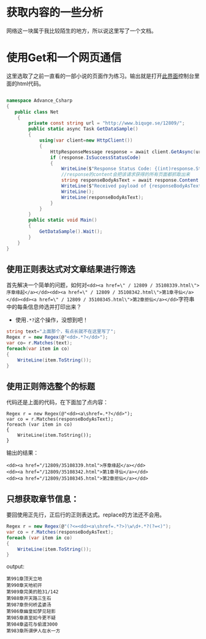 # 获取内容的一些分析
网络这一块属于我比较陌生的地方，所以说这里写了一个文档。
# 使用Get和一个网页通信
这里选取了之前一直看的一部小说的页面作为练习。输出就是打开[此界面](http://www.biquge.se/12809/)控制台里面的html代码。  
```csharp

namespace Advance_Csharp
{
   public class Net
    {
        private const string url = "http://www.biquge.se/12809/";
        public static async Task GetDataSample()
        {
            using(var client=new HttpClient())
            {
                HttpResponseMessage response = await client.GetAsync(url);
                if (response.IsSuccessStatusCode)
                {
                    WriteLine($"Response Status Code: {(int)response.StatusCode} {response.ReasonPhrase}");
                    //response的content会把该请求获得的所有页面都抓取出来
                    string responseBodyAsText = await response.Content.ReadAsStringAsync();
                    WriteLine($"Received payload of {responseBodyAsText.Length} characters");
                    WriteLine();
                    WriteLine(responseBodyAsText);
                }
            }
        }
        public static void Main()
        {
            GetDataSample().Wait();
        }
    }
}
```


## 使用正则表达式对文章结果进行筛选
首先解决一个简单的问题，如何对`<dd><a href=\" / 12809 / 35108339.html\">序章缘起</a></dd><dd><a href=\" / 12809 / 35108342.html\">第1章寻仙</a></dd><dd><a href=\" / 12809 / 35108345.html\">第2章拒仙</a></dd>`字符串中的每条信息帅选并打印出来？  
- 使用`.*?`这个操作，没想到吧！  
```csharp
string text="上面那个，有点长就不在这里写了";
Regex r = new Regex(@"<dd>.*?</dd>");
var co= r.Matches(text);
foreach(var item in co)
{
    WriteLine(item.ToString());
}
```

## 使用正则筛选整个的标题
代码还是上面的代码，在下面加了点内容：  
```CSHARP
Regex r = new Regex(@"<dd><a\shref=.*?</dd>");
var co = r.Matches(responseBodyAsText);
foreach (var item in co)
{
    WriteLine(item.ToString());
}
```
输出的结果：
```
<dd><a href="/12809/35108339.html">序章缘起</a></dd>
<dd><a href="/12809/35108342.html">第1章寻仙</a></dd>
<dd><a href="/12809/35108345.html">第2章拒仙</a></dd>
```

## 只想获取章节信息：
要回使用正先行，正后行的正则表达式。replace的方法还不会用。
```csharp
Regex r = new Regex(@"(?<=<dd><a\shref=.*?>)\w\d+.*?(?=<)");
var co = r.Matches(responseBodyAsText);
foreach (var item in co)
{
    WriteLine(item.ToString());
}
```
output:
```
第991章顶天立地
第990章天地初开
第989章完美的脸31/142
第988章开天路三生石
第987章奈何桥孟婆汤
第986章幽皇如梦见轻影
第985章直至如今更不疑
第984章盗花与偷渡3000
第983章所谓伊人在水一方
```                 